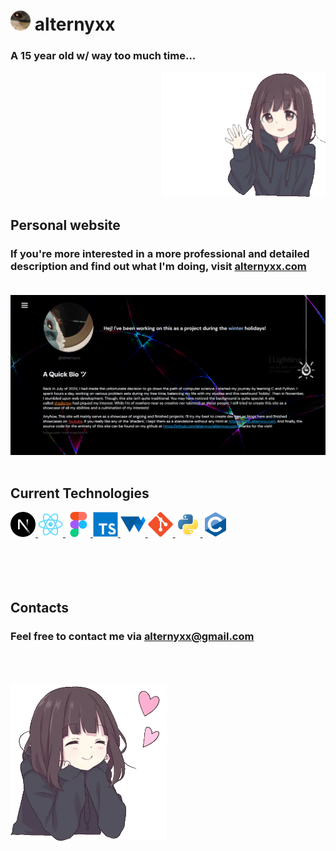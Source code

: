 # ![blahaj](/assets/subpfp.png) alternyxx

<div>
    <h3>
        A 15 year old w/ way too much time...<br>
    </h3>
    <p align="right">
        <img 
            src="/assets/menhera-wave.gif" 
            width="262px"
            height="200px"
        />
    </p>
</div>

## Personal website
### If you're more interested in a more professional and detailed description and find out what I'm doing, visit [alternyxx.com](https://alternyxx.com)<br><br>
![A picture of the website](/assets/alternyxx.png)<br><br>

## Current Technologies
<a href="https://nextjs.org/" target="_blank">
    <img 
        src="https://github.com/devicons/devicon/raw/refs/heads/master/icons/nextjs/nextjs-original.svg"
        width="40" height="40"
    />
</a>
<a href="https://react.dev" target="_blank">
    <img 
        src="https://raw.githubusercontent.com/devicons/devicon/refs/heads/master/icons/react/react-original.svg"
        width="40" height="40"
    />
</a>
<a href="https://www.figma.com/" target="_blank">
    <img 
        src="https://github.com/devicons/devicon/raw/refs/heads/master/icons/figma/figma-original.svg"
        width="40" height="40"
    />
</a>
<a href="https://www.typescriptlang.org" target="_blank">
    <img 
        src="https://raw.githubusercontent.com/devicons/devicon/refs/heads/master/icons/typescript/typescript-original.svg"
        width="40" height="40"
    />
</a>
<!-- atm webgpu icon isnt in master -->
<a href="https://www.w3.org/TR/webgpu" target="_blank">
    <img 
        src="https://github.com/devicons/devicon/raw/refs/heads/develop/icons/webgpu/webgpu-original.svg"
        width="40" height="40"
    />
</a>
<a href="https://git-scm.com/" target="_blank">
    <img 
        src="https://github.com/devicons/devicon/raw/refs/heads/master/icons/git/git-original.svg"
        width="40" height="40"
    />
</a>
<a href="https://www.python.org" target="_blank">
    <img 
        src="https://raw.githubusercontent.com/devicons/devicon/refs/heads/master/icons/python/python-original.svg"
        width="40" height="40"
    />
</a>
<a href="https://www.gnu.org/software/gnu-c-manual/gnu-c-manual.html" target="_blank">
    <img 
        src="https://github.com/devicons/devicon/raw/refs/heads/master/icons/c/c-original.svg"
        width="40" height="40"
    />
</a>
<br><br><br><br><br>

## Contacts
### Feel free to contact me via alternyxx@gmail.com
<br><br><br>
<img src="/assets/menhera-hearts.gif" width="250px" height="250px" />
